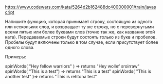 https://www.codewars.com/kata/5264d2b162488dc400000001/train/javascript

Напишите функцию, которая принимает строку, состоящую из одного или нескольких слов, и возвращает ту же строку, но с перевернутыми всеми пятью или более буквами слов (точно так же, как название этой ката). Передаваемые строки будут состоять только из букв и пробелов. Пробелы будут включены только в том случае, если присутствует более одного слова.

Примеры:

spinWords( "Hey fellow warriors" ) => returns "Hey wollef sroirraw" 
spinWords( "This is a test") => returns "This is a test" 
spinWords( "This is another test" )=> returns "This is rehtona test"